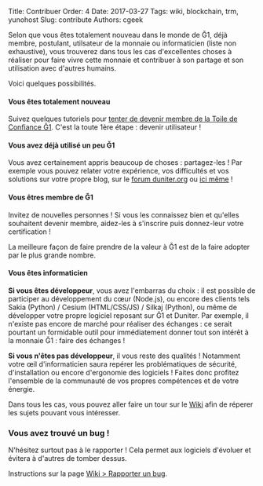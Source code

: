 Title: Contribuer
Order: 4
Date: 2017-03-27
Tags: wiki, blockchain, trm, yunohost
Slug: contribute
Authors: cgeek

Selon que vous êtes totalement nouveau dans le monde de Ğ1, déjà membre, postulant, utilsateur de la monnaie ou informaticien (liste non exhaustive), vous trouverez dans tous les cas d'excellentes choses à réaliser pour faire vivre cette monnaie et contribuer à son partage et son utilisation avec d'autres humains.

Voici quelques possibilités.

#### Vous êtes totalement nouveau

Suivez quelques tutoriels pour [tenter de devenir membre de la Toile de Confiance Ğ1](/wiki/devenir-membre). C'est la toute 1ère étape : devenir utilisateur !

#### Vous avez déjà utilisé un peu Ğ1

Vous avez certainement appris beaucoup de choses : partagez-les ! Par exemple vous pouvez relater votre expérience, vos difficultés et vos solutions sur votre propre blog, sur le [forum duniter.org](https://forum.duniter.org) ou [ici même](/wiki/ameliorer-le-site) !

#### Vous êtres membre de Ğ1

Invitez de nouvelles personnes ! Si vous les connaissez bien et qu'elles souhaitent devenir membre, aidez-les à s'inscrire puis donnez-leur votre certification !

La meilleure façon de faire prendre de la valeur à Ğ1 est de la faire adopter par le plus grande nombre.

#### Vous êtes informaticien

**Si vous êtes développeur**, vous avez l'embarras du choix : il est possible de participer au développement du cœur (Node.js), ou encore des clients tels Sakia (Python) / Cesium (HTML/CSS/JS) / Silkaj (Python), ou même de développer votre propre logiciel reposant sur Ğ1 et Duniter. Par exemple, il n'existe pas encore de marché pour réaliser des échanges : ce serait pourtant un formidable outil pour immédiatement donner tout son intérêt à la monnaie Ğ1 : faire des échanges !

**Si vous n'êtes pas développeur**, il vous reste des qualités ! Notamment votre œil d'informaticien saura repérer les problématiques de sécurité, d'installation ou encore d'ergonomie des logiciels ! Faites donc profitez l'ensemble de la communauté de vos propres compétences et de votre énergie.

Dans tous les cas, vous pouvez aller faire un tour sur le [Wiki](/wiki) afin de réperer les sujets pouvant vous intéresser.

### Vous avez trouvé un bug !

N'hésitez surtout pas à le rapporter ! Cela permet aux logiciels d'évoluer et évitera à d'autres de tomber dessus.

Instructions sur la page [Wiki > Rapporter un bug](/wiki/rapporter-un-bug).


